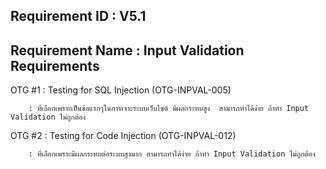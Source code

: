 [comment]: <> (Application Security Verification Standard [ASVS]  V4)

<h2>Requirement ID : V5.1</h2>

<h2>Requirement Name : Input Validation Requirements</h2>

[comment]: <> (OWASP Testing Guide)

OTG #1  : Testing for SQL Injection (OTG-INPVAL-005)

        : ที่เลือกเพราะเป็นข้อแรกๆในการเจาะระบบเว็บไซต์ มีผลกระทบสูง  สามารถทำได้ง่าย ถ้าทำ Input Validation ไม่ถูกต้อง

OTG #2  : Testing for Code Injection (OTG-INPVAL-012)

        : ที่เลือกเพราะมีผลกระทบต่อระบบสูงมาก สามารถทำได้ง่าย ถ้าทำ Input Validation ไม่ถูกต้อง
